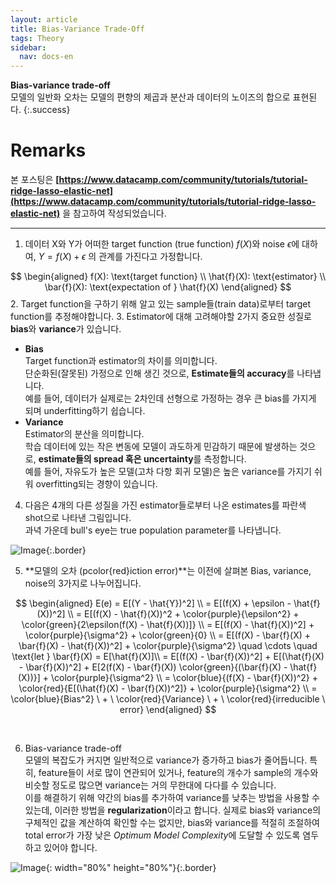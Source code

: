 ```yaml
---
layout: article
title: Bias-Variance Trade-Off
tags: Theory
sidebar:
  nav: docs-en
---
```


**Bias-variance trade-off** <br> 모델의 일반화 오차는 모델의 편향의 제곱과 분산과 데이터의 노이즈의 합으로 표현된다.
{:.success}

<!-- more -->

# Remarks
본 포스팅은 **[https://www.datacamp.com/community/tutorials/tutorial-ridge-lasso-elastic-net](https://www.datacamp.com/community/tutorials/tutorial-ridge-lasso-elastic-net)** 을 참고하여 작성되었습니다.

---

1. 데이터 X와 Y가 어떠한 target function (true function) $f(X)$와 noise $\epsilon$에 대하여, $Y = f(X) + \epsilon$ 의 관계를 가진다고 가정합니다. <br>

$$
\begin{aligned}
f(X): \text{target function} \\
\hat{f}(X): \text{estimator} \\
\bar{f}(X): \text{expectation of } \hat{f}(X)
\end{aligned}
$$
2. Target function을 구하기 위해 알고 있는 sample들(train data)로부터 target function를 추정해야합니다.
3. Estimator에 대해 고려해야할 2가지 중요한 성질로 **bias**와 **variance**가 있습니다.
- **Bias** <br>
Target function과 estimator의 차이를 의미합니다. <br>
단순화된(잘못된) 가정으로 인해 생긴 것으로, **Estimate들의 accuracy**를 나타냅니다. <br>
예를 들어, 데이터가 실제로는 2차인데 선형으로 가정하는 경우 큰 bias를 가지게 되며 underfitting하기 쉽습니다. <br>
- **Variance** <br>
Estimator의 분산을 의미합니다. <br>
학습 데이터에 있는 작은 변동에 모델이 과도하게 민감하기 때문에 발생하는 것으로, **estimate들의 spread 혹은 uncertainty**를 측정합니다. <br>
예를 들어, 자유도가 높은 모델(고차 다항 회귀 모델)은 높은 variance를 가지기 쉬워 overfitting되는 경향이 있습니다. <br>

4. 다음은 4개의 다른 성질을 가진 estimator들로부터 나온 estimates를 파란색 shot으로 나타낸 그림입니다. <br>
과녁 가운데 bull's eye는 true population parameter를 나타냅니다. <br>

![Image](https://res.cloudinary.com/dyd911kmh/image/upload/f_auto,q_auto:best/v1543418451/bias_vs_variance_swxhxx.jpg){:.border}

5. **모델의 오차 (pcolor{red}iction error)**는 이전에 살펴본 Bias, variance, noise의 3가지로 나누어집니다. <br>

$$
\begin{aligned}
E(e) = E[(Y - \hat{Y})^2] \\
= E[(f(X) + \epsilon - \hat{f}(X))^2] \\
= E[(f(X) - \hat{f}(X))^2 + \color{purple}{\epsilon^2} + \color{green}{2\epsilon(f(X) - \hat{f}(X))]} \\
= E[(f(X) - \hat{f}(X))^2] + \color{purple}{\sigma^2} + \color{green}{0} \\
= E[(f(X) - \bar{f}(X) + \bar{f}(X) - \hat{f}(X))^2] + \color{purple}{\sigma^2} \quad \cdots \quad \text{let } \bar{f}(X) = E[\hat{f}(X)]\\
= E[(f(X) - \bar{f}(X))^2] + E[(\hat{f}(X) - \bar{f}(X))^2] + E[2(f(X) - \bar{f}(X)) \color{green}{(\bar{f}(X) - \hat{f}(X))}] + \color{purple}{\sigma^2} \\
= \color{blue}{(f(X) - \bar{f}(X))^2} + \color{red}{E[(\hat{f}(X) - \bar{f}(X))^2]} + \color{purple}{\sigma^2} \\
= \color{blue}{Bias^2} \ + \ \color{red}{Variance} \ + \ \color{red}{irreducible \ error}
\end{aligned}
$$

<br>


6. Bias-variance trade-off <br>
모델의 복잡도가 커지면 일반적으로 variance가 증가하고 bias가 줄어듭니다. 특히, feature들이 서로 많이 연관되어 있거나, feature의 개수가 sample의 개수와 비슷할 정도로 많으면 variance는 거의 무한대에 다다를 수 있습니다. <br>
이를 해결하기 위해 약간의 bias를 추가하여 variance를 낮추는 방법을 사용할 수 있는데, 이러한 방법을 **regularization**이라고 합니다. 실제로 bias와 variance의 구체적인 값을 계산하여 확인할 수는 없지만, bias와 variance를 적절히 조절하여 total error가 가장 낮은 *Optimum Model Complexity*에 도달할 수 있도록 염두하고 있어야 합니다.

![Image](https://res.cloudinary.com/dyd911kmh/image/upload/f_auto,q_auto:best/v1543418451/tradeoff_sevifm.png){: width="80%" height="80%"}{:.border}
